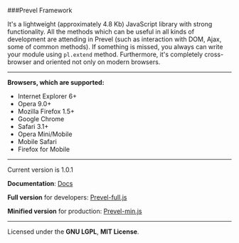 ###Prevel Framework

It's a lightweight (approximately 4.8 Kb) JavaScript library with strong functionality. 
All the methods which can be useful in all kinds of development are attending in 
Prevel (such as interaction with DOM, Ajax, some of common methods). 
If something is missed, you always can write your module using `pl.extend` method. 
Furthermore, it's completely cross-browser and oriented not only on modern browsers. 

---
__Browsers, which are supported:__

* Internet Explorer 6+
* Opera 9.0+
* Mozilla Firefox 1.5+
* Google Chrome
* Safari 3.1+
* Opera Mini/Mobile
* Mobile Safari
* Firefox for Mobile

---

Current version is 1.0.1

__Documentation__: [Docs](/chernikovalexey/Prevel/tree/master/Docs)

__Full version__ for developers: [Prevel-full.js](/chernikovalexey/Prevel/blob/master/prevel-full.js)

__Minified version__ for production: [Prevel-min.js](/chernikovalexey/Prevel/blob/master/prevel-min.js)

---

Licensed under the __GNU LGPL__, __MIT License__.